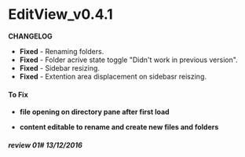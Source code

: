 # EditView_v0.4.1 

**CHANGELOG**

- **Fixed** - Renaming folders.
- **Fixed** - Folder acrive state toggle "Didn't work in previous version".
- **Fixed** - Sidebar resizing.
- **Fixed** - Extention area displacement on sidebasr reiszing.

#### To Fix
- **file opening on directory pane after first load**

- **content editable to rename and create new files and folders**

##### review 01# 13/12/2016
